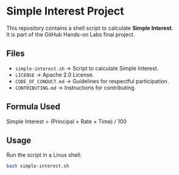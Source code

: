 # Simple Interest Project

This repository contains a shell script to calculate **Simple Interest**.  
It is part of the GitHub Hands-on Labs final project.

## Files
- `simple-interest.sh` → Script to calculate Simple Interest.
- `LICENSE` → Apache 2.0 License.
- `CODE_OF_CONDUCT.md` → Guidelines for respectful participation.
- `CONTRIBUTING.md` → Instructions for contributing.

## Formula Used
Simple Interest = (Principal × Rate × Time) / 100

## Usage
Run the script in a Linux shell:
```bash
bash simple-interest.sh
